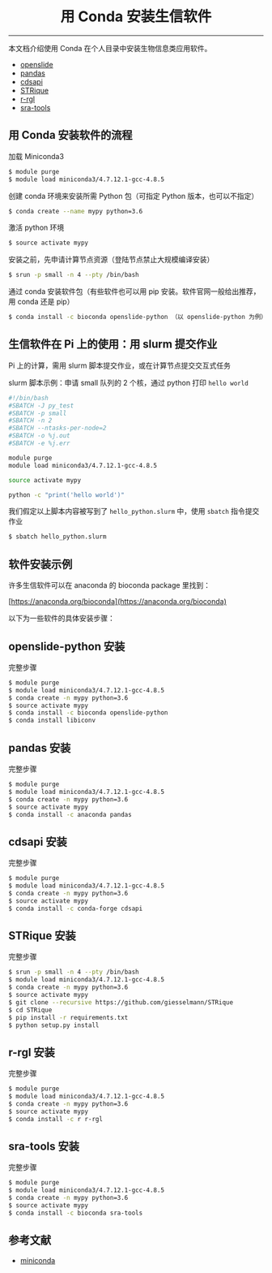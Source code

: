 # <center>用 Conda 安装生信软件</center>
------------
本文档介绍使用 Conda 在个人目录中安装生物信息类应用软件。

- [openslide](#openslide-python)
- [pandas](#pandas)
- [cdsapi](#cdsapi)
- [STRique](#STRique)
- [r-rgl](#r-rgl)
- [sra-tools](#sra-tools)

## 用 Conda 安装软件的流程 
加载 Miniconda3
```bash
$ module purge
$ module load miniconda3/4.7.12.1-gcc-4.8.5
```

创建 conda 环境来安装所需 Python 包（可指定 Python 版本，也可以不指定）
```bash
$ conda create --name mypy python=3.6
```

激活 python 环境
```bash
$ source activate mypy
```

安装之前，先申请计算节点资源（登陆节点禁止大规模编译安装）
```bash
$ srun -p small -n 4 --pty /bin/bash
```

通过 conda 安装软件包（有些软件也可以用 pip 安装。软件官网一般给出推荐，用 conda 还是 pip）
```bash
$ conda install -c bioconda openslide-python （以 openslide-python 为例）
```

## 生信软件在 Pi 上的使用：用 slurm 提交作业

Pi 上的计算，需用 slurm 脚本提交作业，或在计算节点提交交互式任务

slurm 脚本示例：申请 small 队列的 2 个核，通过 python 打印 `hello world`

```bash
#!/bin/bash
#SBATCH -J py_test
#SBATCH -p small
#SBATCH -n 2
#SBATCH --ntasks-per-node=2
#SBATCH -o %j.out
#SBATCH -e %j.err

module purge
module load miniconda3/4.7.12.1-gcc-4.8.5

source activate mypy

python -c "print('hello world')"
```

我们假定以上脚本内容被写到了 `hello_python.slurm` 中，使用 `sbatch` 指令提交作业
```bash
$ sbatch hello_python.slurm
```
## 软件安装示例

许多生信软件可以在 anaconda 的 bioconda package 里找到：

[https://anaconda.org/bioconda](https://anaconda.org/bioconda)

以下为一些软件的具体安装步骤：

## openslide-python 安装

完整步骤
```bash
$ module purge
$ module load miniconda3/4.7.12.1-gcc-4.8.5
$ conda create -n mypy python=3.6
$ source activate mypy
$ conda install -c bioconda openslide-python
$ conda install libiconv
```

## pandas 安装

完整步骤
```bash
$ module purge
$ module load miniconda3/4.7.12.1-gcc-4.8.5
$ conda create -n mypy python=3.6
$ source activate mypy
$ conda install -c anaconda pandas
```

## cdsapi 安装

完整步骤
```bash
$ module purge
$ module load miniconda3/4.7.12.1-gcc-4.8.5
$ conda create -n mypy python=3.6
$ source activate mypy
$ conda install -c conda-forge cdsapi
```

## STRique 安装

完整步骤
```bash
$ srun -p small -n 4 --pty /bin/bash
$ module load miniconda3/4.7.12.1-gcc-4.8.5
$ conda create -n mypy python=3.6
$ source activate mypy
$ git clone --recursive https://github.com/giesselmann/STRique
$ cd STRique
$ pip install -r requirements.txt
$ python setup.py install 
```

## r-rgl 安装

完整步骤
```bash
$ module purge
$ module load miniconda3/4.7.12.1-gcc-4.8.5
$ conda create -n mypy python=3.6
$ source activate mypy
$ conda install -c r r-rgl
```

## sra-tools 安装

完整步骤
```bash
$ module purge
$ module load miniconda3/4.7.12.1-gcc-4.8.5
$ conda create -n mypy python=3.6
$ source activate mypy
$ conda install -c bioconda sra-tools
```


## 参考文献

- [miniconda](https://docs.conda.io/en/latest/miniconda.html)
